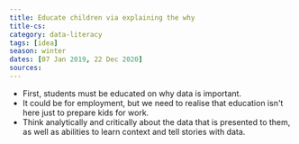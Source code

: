 ```yaml
---
title: Educate children via explaining the why
title-cs: 
category: data-literacy
tags: [idea]
season: winter
dates: [07 Jan 2019, 22 Dec 2020]
sources: 
---
```


* First, students must be educated on why data is important.
* It could be for employment, but we need to realise that education isn't here just to prepare kids for work.
* Think analytically and critically about the data that is presented to them, as well as abilities to learn context and tell stories with data.